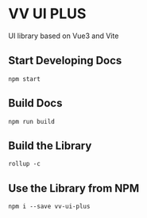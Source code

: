 # VV UI PLUS
UI library based on Vue3 and Vite

## Start Developing Docs

```
npm start
```

## Build Docs

```
npm run build
```

## Build the Library
```
rollup -c
```

## Use the Library from NPM
```
npm i --save vv-ui-plus
```
